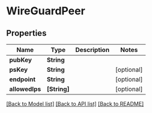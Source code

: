 # WireGuardPeer

## Properties
Name | Type | Description | Notes
------------ | ------------- | ------------- | -------------
**pubKey** | **String** |  | 
**psKey** | **String** |  | [optional] 
**endpoint** | **String** |  | [optional] 
**allowedIps** | **[String]** |  | [optional] 

[[Back to Model list]](../README.md#documentation-for-models) [[Back to API list]](../README.md#documentation-for-api-endpoints) [[Back to README]](../README.md)


